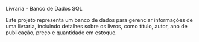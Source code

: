 Livraria - Banco de Dados SQL

Este projeto representa um banco de dados para gerenciar informações de uma livraria, incluindo detalhes sobre os livros, como título, autor, ano de publicação, preço e quantidade em estoque.
